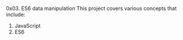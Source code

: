 0x03. ES6 data manipulation
This project covers various concepts that include:
1. JavaScript
2. ES6

